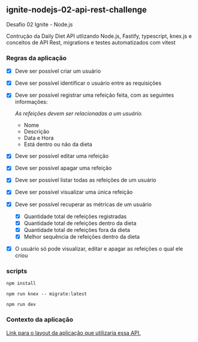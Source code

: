 ## ignite-nodejs-02-api-rest-challenge

Desafio 02 Ignite - Node.js 

Contrução da Daily Diet API utlizando Node.js, Fastify, typescript, knex.js 
e conceitos de API Rest, migrations e testes automatizados com vitest

### Regras da aplicação

- [x] Deve ser possível criar um usuário
- [x] Deve ser possível identificar o usuário entre as requisições
- [x] Deve ser possível registrar uma refeição feita, com as seguintes informações:
    
    *As refeições devem ser relacionadas a um usuário.*
    
    - Nome
    - Descrição
    - Data e Hora
    - Está dentro ou não da dieta



- [x] Deve ser possível editar uma refeição
- [x] Deve ser possível apagar uma refeição
- [x] Deve ser possível listar todas as refeições de um usuário
- [x] Deve ser possível visualizar uma única refeição
- [x] Deve ser possível recuperar as métricas de um usuário
    - [x] Quantidade total de refeições registradas
    - [x] Quantidade total de refeições dentro da dieta
    - [x] Quantidade total de refeições fora da dieta
    - [x] Melhor sequência de refeições dentro da dieta

- [x] O usuário só pode visualizar, editar e apagar as refeições o qual ele criou 

### scripts
```
npm install

npm run knex -- migrate:latest

npm run dev
```

### Contexto da aplicação
[Link para o layout da aplicação que utilizaria essa API.](https://www.figma.com/community/file/1218573349379609244)
